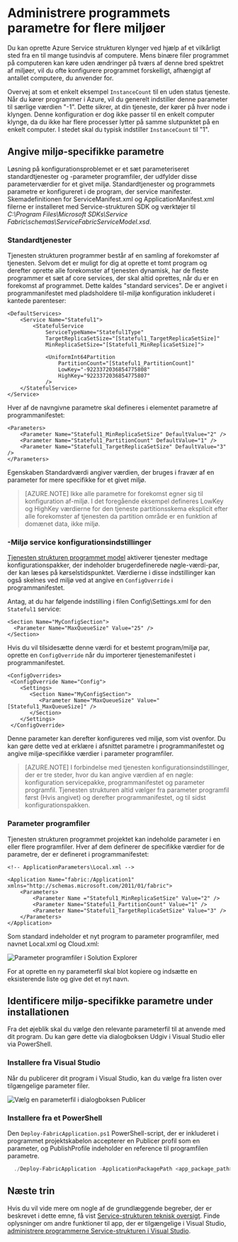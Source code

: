 <properties
   pageTitle="Administrere flere miljøer i tjenesten strukturen | Microsoft Azure"
   description="Tjenesten strukturen programmer kan køres på klynger, der interval i størrelse fra én computer til tusindvis af computere. I nogle tilfælde vil du konfigurere dit program anderledes for disse forskellige miljøer. I denne artikel omhandler, hvordan du definerer andet program parametre per miljø."
   services="service-fabric"
   documentationCenter=".net"
   authors="seanmck"
   manager="timlt"
   editor=""/>

<tags
   ms.service="service-fabric"
   ms.devlang="dotNet"
   ms.topic="article"
   ms.tgt_pltfrm="NA"
   ms.workload="NA"
   ms.date="07/19/2016"
   ms.author="seanmck"/>

# <a name="manage-application-parameters-for-multiple-environments"></a>Administrere programmets parametre for flere miljøer

Du kan oprette Azure Service strukturen klynger ved hjælp af et vilkårligt sted fra en til mange tusindvis af computere. Mens binære filer programmet på computeren kan køre uden ændringer på tværs af denne bred spektret af miljøer, vil du ofte konfigurere programmet forskelligt, afhængigt af antallet computere, du anvender for.

Overvej at som et enkelt eksempel `InstanceCount` til en uden status tjeneste. Når du kører programmer i Azure, vil du generelt indstiller denne parameter til særlige værdien "-1". Dette sikrer, at din tjeneste, der kører på hver node i klyngen. Denne konfiguration er dog ikke passer til en enkelt computer klynge, da du ikke har flere processer lytter på samme slutpunktet på en enkelt computer. I stedet skal du typisk indstiller `InstanceCount` til "1".

## <a name="specifying-environment-specific-parameters"></a>Angive miljø-specifikke parametre

Løsning på konfigurationsproblemet er et sæt parameteriseret standardtjenester og -parameter programfiler, der udfylder disse parameterværdier for et givet miljø. Standardtjenester og programmets parametre er konfigureret i de program, der service manifester. Skemadefinitionen for ServiceManifest.xml og ApplicationManifest.xml filerne er installeret med Service-strukturen SDK og værktøjer til *C:\Program Files\Microsoft SDKs\Service Fabric\schemas\ServiceFabricServiceModel.xsd*.

### <a name="default-services"></a>Standardtjenester

Tjenesten strukturen programmer består af en samling af forekomster af tjenesten. Selvom det er muligt for dig at oprette et tomt program og derefter oprette alle forekomster af tjenesten dynamisk, har de fleste programmer et sæt af core services, der skal altid oprettes, når du er en forekomst af programmet. Dette kaldes "standard services". De er angivet i programmanifestet med pladsholdere til-miljø konfiguration inkluderet i kantede parenteser:

    <DefaultServices>
        <Service Name="Stateful1">
            <StatefulService
                ServiceTypeName="Stateful1Type"
                TargetReplicaSetSize="[Stateful1_TargetReplicaSetSize]"
                MinReplicaSetSize="[Stateful1_MinReplicaSetSize]">

                <UniformInt64Partition
                    PartitionCount="[Stateful1_PartitionCount]"
                    LowKey="-9223372036854775808"
                    HighKey="9223372036854775807"
                />
        </StatefulService>
    </Service>
  </DefaultServices>

Hver af de navngivne parametre skal defineres i elementet parametre af programmanifestet:

    <Parameters>
        <Parameter Name="Stateful1_MinReplicaSetSize" DefaultValue="2" />
        <Parameter Name="Stateful1_PartitionCount" DefaultValue="1" />
        <Parameter Name="Stateful1_TargetReplicaSetSize" DefaultValue="3" />
    </Parameters>

Egenskaben Standardværdi angiver værdien, der bruges i fravær af en parameter for mere specifikke for et givet miljø.

>[AZURE.NOTE] Ikke alle parametre for forekomst egner sig til konfiguration af-miljø. I det foregående eksempel defineres LowKey og HighKey værdierne for den tjeneste partitionsskema eksplicit efter alle forekomster af tjenesten da partition område er en funktion af domænet data, ikke miljø.


### <a name="per-environment-service-configuration-settings"></a>-Miljø service konfigurationsindstillinger

[Tjenesten strukturen programmet model](service-fabric-application-model.md) aktiverer tjenester medtage konfigurationspakker, der indeholder brugerdefinerede nøgle-værdi-par, der kan læses på kørselstidspunktet. Værdierne i disse indstillinger kan også skelnes ved miljø ved at angive en `ConfigOverride` i programmanifestet.

Antag, at du har følgende indstilling i filen Config\Settings.xml for den `Stateful1` service:


    <Section Name="MyConfigSection">
      <Parameter Name="MaxQueueSize" Value="25" />
    </Section>

Hvis du vil tilsidesætte denne værdi for et bestemt program/miljø par, oprette en `ConfigOverride` når du importerer tjenestemanifestet i programmanifestet.

    <ConfigOverrides>
     <ConfigOverride Name="Config">
        <Settings>
           <Section Name="MyConfigSection">
              <Parameter Name="MaxQueueSize" Value="[Stateful1_MaxQueueSize]" />
           </Section>
        </Settings>
     </ConfigOverride>
  </ConfigOverrides>

Denne parameter kan derefter konfigureres ved miljø, som vist ovenfor. Du kan gøre dette ved at erklære i afsnittet parametre i programmanifestet og angive miljø-specifikke værdier i parameter programfiler.

>[AZURE.NOTE] I forbindelse med tjenesten konfigurationsindstillinger, der er tre steder, hvor du kan angive værdien af en nøgle: konfiguration servicepakke, programmanifestet og parameter programfil. Tjenesten strukturen altid vælger fra parameter programfil først (Hvis angivet) og derefter programmanifestet, og til sidst konfigurationspakken.


### <a name="application-parameter-files"></a>Parameter programfiler

Tjenesten strukturen programmet projektet kan indeholde parameter i en eller flere programfiler. Hver af dem definerer de specifikke værdier for de parametre, der er defineret i programmanifestet:

    <!-- ApplicationParameters\Local.xml -->

    <Application Name="fabric:/Application1" xmlns="http://schemas.microsoft.com/2011/01/fabric">
        <Parameters>
            <Parameter Name ="Stateful1_MinReplicaSetSize" Value="2" />
            <Parameter Name="Stateful1_PartitionCount" Value="1" />
            <Parameter Name="Stateful1_TargetReplicaSetSize" Value="3" />
        </Parameters>
    </Application>

Som standard indeholder et nyt program to parameter programfiler, med navnet Local.xml og Cloud.xml:

![Parameter programfiler i Solution Explorer][app-parameters-solution-explorer]

For at oprette en ny parameterfil skal blot kopiere og indsætte en eksisterende liste og give det et nyt navn.

## <a name="identifying-environment-specific-parameters-during-deployment"></a>Identificere miljø-specifikke parametre under installationen

Fra det øjeblik skal du vælge den relevante parameterfil til at anvende med dit program. Du kan gøre dette via dialogboksen Udgiv i Visual Studio eller via PowerShell.

### <a name="deploy-from-visual-studio"></a>Installere fra Visual Studio

Når du publicerer dit program i Visual Studio, kan du vælge fra listen over tilgængelige parameter filer.

![Vælg en parameterfil i dialogboksen Publicer][publishdialog]

### <a name="deploy-from-powershell"></a>Installere fra et PowerShell

Den `Deploy-FabricApplication.ps1` PowerShell-script, der er inkluderet i programmet projektskabelon accepterer en Publicer profil som en parameter, og PublishProfile indeholder en reference til programfilen parametre.

  ```PowerShell
    ./Deploy-FabricApplication -ApplicationPackagePath <app_package_path> -PublishProfileFile <publishprofile_path>
  ```

## <a name="next-steps"></a>Næste trin

Hvis du vil vide mere om nogle af de grundlæggende begreber, der er beskrevet i dette emne, få vist [Service-strukturen teknisk oversigt](service-fabric-technical-overview.md). Finde oplysninger om andre funktioner til app, der er tilgængelige i Visual Studio, [administrere programmerne Service-strukturen i Visual Studio](service-fabric-manage-application-in-visual-studio.md).

<!-- Image references -->

[publishdialog]: ./media/service-fabric-manage-multiple-environment-app-configuration/publish-dialog-choose-app-config.png
[app-parameters-solution-explorer]:./media/service-fabric-manage-multiple-environment-app-configuration/app-parameters-in-solution-explorer.png
